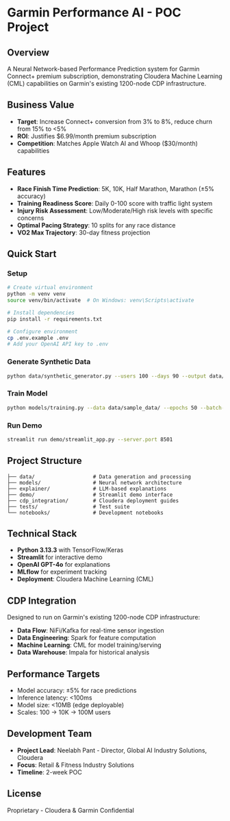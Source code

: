 # Garmin Performance AI - POC Project

## Overview
A Neural Network-based Performance Prediction system for Garmin Connect+ premium subscription, demonstrating Cloudera Machine Learning (CML) capabilities on Garmin's existing 1200-node CDP infrastructure.

## Business Value
- **Target**: Increase Connect+ conversion from 3% to 8%, reduce churn from 15% to <5%
- **ROI**: Justifies $6.99/month premium subscription
- **Competition**: Matches Apple Watch AI and Whoop ($30/month) capabilities

## Features
- **Race Finish Time Prediction**: 5K, 10K, Half Marathon, Marathon (±5% accuracy)
- **Training Readiness Score**: Daily 0-100 score with traffic light system
- **Injury Risk Assessment**: Low/Moderate/High risk levels with specific concerns
- **Optimal Pacing Strategy**: 10 splits for any race distance
- **VO2 Max Trajectory**: 30-day fitness projection

## Quick Start

### Setup
```bash
# Create virtual environment
python -m venv venv
source venv/bin/activate  # On Windows: venv\Scripts\activate

# Install dependencies
pip install -r requirements.txt

# Configure environment
cp .env.example .env
# Add your OpenAI API key to .env
```

### Generate Synthetic Data
```bash
python data/synthetic_generator.py --users 100 --days 90 --output data/sample_data/
```

### Train Model
```bash
python models/training.py --data data/sample_data/ --epochs 50 --batch-size 32
```

### Run Demo
```bash
streamlit run demo/streamlit_app.py --server.port 8501
```

## Project Structure
```
├── data/                   # Data generation and processing
├── models/                 # Neural network architecture
├── explainer/              # LLM-based explanations
├── demo/                   # Streamlit demo interface
├── cdp_integration/        # Cloudera deployment guides
├── tests/                  # Test suite
└── notebooks/              # Development notebooks
```

## Technical Stack
- **Python 3.13.3** with TensorFlow/Keras
- **Streamlit** for interactive demo
- **OpenAI GPT-4o** for explanations
- **MLflow** for experiment tracking
- **Deployment**: Cloudera Machine Learning (CML)

## CDP Integration
Designed to run on Garmin's existing 1200-node CDP infrastructure:
- **Data Flow**: NiFi/Kafka for real-time sensor ingestion
- **Data Engineering**: Spark for feature computation
- **Machine Learning**: CML for model training/serving
- **Data Warehouse**: Impala for historical analysis

## Performance Targets
- Model accuracy: ±5% for race predictions
- Inference latency: <100ms
- Model size: <10MB (edge deployable)
- Scales: 100 → 10K → 100M users

## Development Team
- **Project Lead**: Neelabh Pant - Director, Global AI Industry Solutions, Cloudera
- **Focus**: Retail & Fitness Industry Solutions
- **Timeline**: 2-week POC

## License
Proprietary - Cloudera & Garmin Confidential